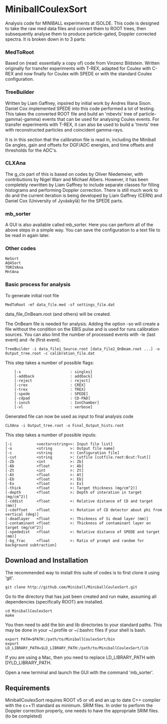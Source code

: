 # MiniballCoulexSort
Analysis code for MINIBALL experiments at ISOLDE. This code is designed to take the raw med data files and convert them to ROOT trees, then subsequently analyse them to produce particle-gated, Doppler corrected spectra. It is broken down in to 3 parts:

### MedToRoot
Based on (read: essentially a copy of) code from Vinzenz Bildstein.
Written originally for transfer experiments with T-REX, adapted for Coulex with C-REX and now finally for Coulex with SPEDE or with the standard Coulex configuration.

### TreeBuilder
Written by Liam Gaffney, inpsired by initial work by Andres Illana Sison. Daniel Cox implemented SPEDE into this code performed a lot of testing. This takes the converted ROOT file and build an 'mbevts' tree of particle-gamma(-gamma) events that can be used for analysing Coulex events. For transfer experiments with T-REX, it can also be used to build a 'trevts' tree with reconstructed particles and coincident gamma-rays. 

It is in this section that the calibration file is read in, including the Miniball Ge angles, gain and offsets for DGF/ADC energies, and time offsets and thresholds for the ADC's.

### CLXAna
The g_clx part of this is based on codes by Oliver Niedemeier, with contributions by Nigel Warr and Michael Albers. However, it has been completely rewritten by Liam Gaffney to include separate classes for filling histograms and performing Doppler correction. There is still much work to do and the current iteration is being developed by Liam Gaffney (CERN) and Daniel Cox (University of Jyväskylä) for the SPEDE parts.

### mb_sorter

A GUI is also available called mb_sorter. Here you can perform all of the above steps in a simple way. You can save the configuration to a text file to be read in again later.

### Other codes

```
NeSort
AQ4Sort
TDRIVAna
MntAna
```

### Basic process for analysis

To generate initial root file
```
MedToRoot -mf data_file.med -sf settings_file.dat
```
data_file_OnBeam.root (and others) will be created.

The OnBeam file is needed for analysis. Adding the option -so will create a file without the condition on the EBIS pulse and is used for runs calibration sources. You can also limit the number of processed events with -le (last event) and -fe (first event).

```
TreeBuilder -i data_file1_Source.root [data_file2_OnBeam.root ...] -o Output_tree.root -c calibration_file.dat
```
This step takes a number of possible flags:
```
	[-s                      : singles]
	[-addback                : addback]
	[-reject                 : reject]
	[-crex                   : CREX]
	[-trex                   : TREX]
	[-spede                  : SPEDE]
	[-cdpad                  : CD-PAD]
	[-ionch                  : IonChamber]
	[-vl                     : verbose]
```
Generated file can now be used as input to final analysis code

```
CLXAna -i Output_tree.root -o Final_Output_hists.root
```
This step takes a number of possible inputs:
```
[-i           <vector<string>>: Input file list]
[-o           <string        >: Output file name]
[-c           <string        >: Configuration file]
[-cut         <string        >: Cutfile [cutfile.root:Bcut:Tcut]]
[-Zb          <int           >: Zb]
[-Ab          <float         >: Ab]
[-Zt          <int           >: Zt]
[-At          <float         >: At]
[-Eb          <float         >: Eb]
[-Ex          <float         >: Ex]
[-thick       <float         >: Target thickness (mg/cm^2)]
[-depth       <float         >: Depth of interation in target (mg/cm^2)]
[-cddist      <float         >: Relative distance of CD and target (mm)]
[-cdoffset    <float         >: Rotation of CD detector about phi from vertical (deg)]
[-deadlayer   <float         >: Thickness of Si dead layer (mm)]
[-contaminant <float         >: Thickness of contaminant layer on target (mg/cm^2)]
[-spededist   <float         >: Relative distance of SPEDE and target (mm)]
[-bg_frac     <float         >: Ratio of prompt and random for background subtraction]
```

## Download and Installation

The recommended way to install this suite of codes is to first clone it using 'git'.
```
git clone http://github.com/Miniball/MiniballCoulexSort.git
```
Go to the directory that has just been created and run make,
assuming all dependencies (specifically ROOT) are installed.
```
cd MiniballCoulexSort
make
```
You then need to add the bin and lib directories to your standard paths.
This may be done in your ~/.profile or ~/.bashrc files if your shell is bash.
```
export PATH=$PATH:/path/to/MiniballCoulexSort/bin
export LD_LIBRARY_PATH=$LD_LIBRARY_PATH:/path/to/MiniballCoulexSort/lib
```
If you are using a Mac, then you need to replace LD_LIBRARY_PATH with DYLD_LIBRARY_PATH.

Open a new terminal and launch the GUI with the command 'mb_sorter'.


## Requirements

MiniballCoulexSort requires ROOT v5 or v6 and an up to date C++ compiler with the c++11 standard as minimum.
SRIM files. In order to perform the Doppler correction properly, one needs to have the appropriate SRIM files. (to be completed)
